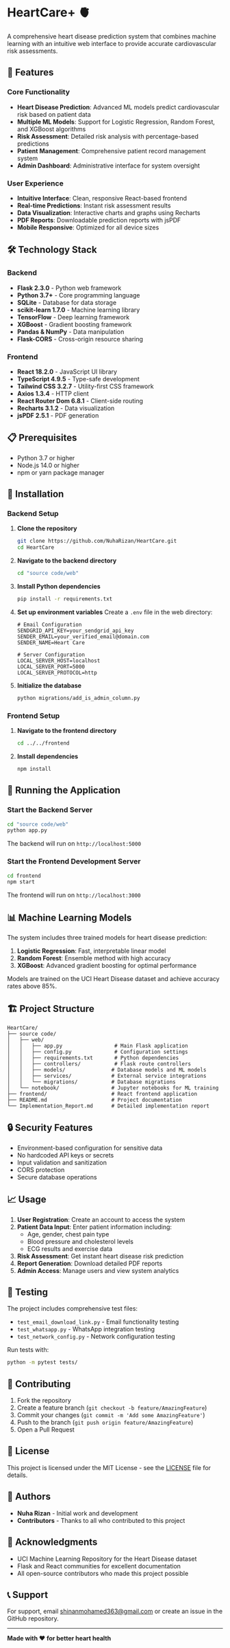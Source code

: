 # HeartCare+ 🫀

A comprehensive heart disease prediction system that combines machine learning with an intuitive web interface to provide accurate cardiovascular risk assessments.

## 🚀 Features

### Core Functionality
- **Heart Disease Prediction**: Advanced ML models predict cardiovascular risk based on patient data
- **Multiple ML Models**: Support for Logistic Regression, Random Forest, and XGBoost algorithms
- **Risk Assessment**: Detailed risk analysis with percentage-based predictions
- **Patient Management**: Comprehensive patient record management system
- **Admin Dashboard**: Administrative interface for system oversight

### User Experience
- **Intuitive Interface**: Clean, responsive React-based frontend
- **Real-time Predictions**: Instant risk assessment results
- **Data Visualization**: Interactive charts and graphs using Recharts
- **PDF Reports**: Downloadable prediction reports with jsPDF
- **Mobile Responsive**: Optimized for all device sizes

## 🛠️ Technology Stack

### Backend
- **Flask 2.3.0** - Python web framework
- **Python 3.7+** - Core programming language
- **SQLite** - Database for data storage
- **scikit-learn 1.7.0** - Machine learning library
- **TensorFlow** - Deep learning framework
- **XGBoost** - Gradient boosting framework
- **Pandas & NumPy** - Data manipulation
- **Flask-CORS** - Cross-origin resource sharing

### Frontend
- **React 18.2.0** - JavaScript UI library
- **TypeScript 4.9.5** - Type-safe development
- **Tailwind CSS 3.2.7** - Utility-first CSS framework
- **Axios 1.3.4** - HTTP client
- **React Router Dom 6.8.1** - Client-side routing
- **Recharts 3.1.2** - Data visualization
- **jsPDF 2.5.1** - PDF generation

## 📋 Prerequisites

- Python 3.7 or higher
- Node.js 14.0 or higher
- npm or yarn package manager

## 🔧 Installation

### Backend Setup

1. **Clone the repository**
   ```bash
   git clone https://github.com/NuhaRizan/HeartCare.git
   cd HeartCare
   ```

2. **Navigate to the backend directory**
   ```bash
   cd "source code/web"
   ```

3. **Install Python dependencies**
   ```bash
   pip install -r requirements.txt
   ```

4. **Set up environment variables**
   Create a `.env` file in the web directory:
   ```env
   # Email Configuration
   SENDGRID_API_KEY=your_sendgrid_api_key
   SENDER_EMAIL=your_verified_email@domain.com
   SENDER_NAME=Heart Care
   
   # Server Configuration
   LOCAL_SERVER_HOST=localhost
   LOCAL_SERVER_PORT=5000
   LOCAL_SERVER_PROTOCOL=http
   ```

5. **Initialize the database**
   ```bash
   python migrations/add_is_admin_column.py
   ```

### Frontend Setup

1. **Navigate to the frontend directory**
   ```bash
   cd ../../frontend
   ```

2. **Install dependencies**
   ```bash
   npm install
   ```

## 🚀 Running the Application

### Start the Backend Server
```bash
cd "source code/web"
python app.py
```
The backend will run on `http://localhost:5000`

### Start the Frontend Development Server
```bash
cd frontend
npm start
```
The frontend will run on `http://localhost:3000`

## 📊 Machine Learning Models

The system includes three trained models for heart disease prediction:

1. **Logistic Regression**: Fast, interpretable linear model
2. **Random Forest**: Ensemble method with high accuracy
3. **XGBoost**: Advanced gradient boosting for optimal performance

Models are trained on the UCI Heart Disease dataset and achieve accuracy rates above 85%.

## 🏗️ Project Structure

```
HeartCare/
├── source code/
│   ├── web/
│   │   ├── app.py                 # Main Flask application
│   │   ├── config.py              # Configuration settings
│   │   ├── requirements.txt       # Python dependencies
│   │   ├── controllers/           # Flask route controllers
│   │   ├── models/               # Database models and ML models
│   │   ├── services/             # External service integrations
│   │   └── migrations/           # Database migrations
│   └── notebook/                 # Jupyter notebooks for ML training
├── frontend/                     # React frontend application
├── README.md                     # Project documentation
└── Implementation_Report.md      # Detailed implementation report
```

## 🔒 Security Features

- Environment-based configuration for sensitive data
- No hardcoded API keys or secrets
- Input validation and sanitization
- CORS protection
- Secure database operations

## 📈 Usage

1. **User Registration**: Create an account to access the system
2. **Patient Data Input**: Enter patient information including:
   - Age, gender, chest pain type
   - Blood pressure and cholesterol levels
   - ECG results and exercise data
3. **Risk Assessment**: Get instant heart disease risk prediction
4. **Report Generation**: Download detailed PDF reports
5. **Admin Access**: Manage users and view system analytics

## 🧪 Testing

The project includes comprehensive test files:
- `test_email_download_link.py` - Email functionality testing
- `test_whatsapp.py` - WhatsApp integration testing
- `test_network_config.py` - Network configuration testing

Run tests with:
```bash
python -m pytest tests/
```

## 🤝 Contributing

1. Fork the repository
2. Create a feature branch (`git checkout -b feature/AmazingFeature`)
3. Commit your changes (`git commit -m 'Add some AmazingFeature'`)
4. Push to the branch (`git push origin feature/AmazingFeature`)
5. Open a Pull Request

## 📄 License

This project is licensed under the MIT License - see the [LICENSE](LICENSE) file for details.

## 👥 Authors

- **Nuha Rizan** - Initial work and development
- **Contributors** - Thanks to all who contributed to this project

## 🙏 Acknowledgments

- UCI Machine Learning Repository for the Heart Disease dataset
- Flask and React communities for excellent documentation
- All open-source contributors who made this project possible

## 📞 Support

For support, email shinanmohamed363@gmail.com or create an issue in the GitHub repository.

---

**Made with ❤️ for better heart health**
